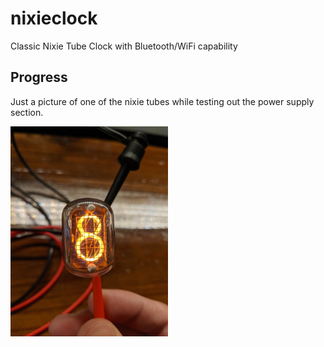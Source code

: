 # nixieclock
Classic Nixie Tube Clock with Bluetooth/WiFi capability

## Progress

Just a picture of one of the nixie tubes while testing out the power supply section.

<img src="/Pictures/Initial_Testing01.jpg" width="50%" height="50%">
